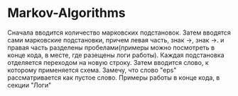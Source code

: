 # Markov-Algorithms
Сначала вводится количество марковских подстановок. Затем вводятся сами марковские подстановки, причем левая часть, знак ->, знак ->. и правая часть разделены пробелами(примеры можно посмотреть в конце кода, в месте, где разещены логи работы). Каждая подстановка отделяется переходом на новую строку. Затем вводится слово, к которому применяется схема. Замечу, что слово "eps" рассматривается как пустое слово. Примеры работы в конце кода, в секции "Логи"
